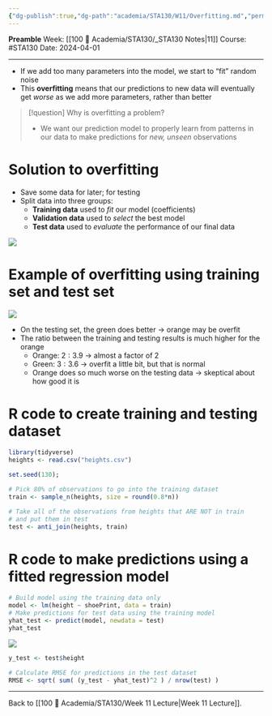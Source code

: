 ```yaml
---
{"dg-publish":true,"dg-path":"academia/STA130/W11/Overfitting.md","permalink":"/academia/sta-130/w11/overfitting/","created":"2024-04-01T14:12:41.982-04:00","updated":"2024-04-01T14:53:05.425-04:00"}
---
```


**Preamble**
Week: [[100 📒 Academia/STA130/_STA130 Notes\|11]]
Course: #STA130
Date: 2024-04-01

---

- If we add too many parameters into the model, we start to “fit” random noise
- This **overfitting** means that our predictions to new data will eventually get *worse* as we add more parameters, rather than better

> [!question] Why is overfitting a problem?
> - We want our prediction model to properly learn from patterns in our data to make predictions for *new, unseen* observations

# Solution to overfitting

- Save some data for later; for testing
- Split data into three groups:
    - **Training data** used to *fit* our model (coefficients)
    - **Validation data** used to *select* the best model
    - **Test data** used to *evaluate* the performance of our final data

![](https://i.imgur.com/KvzqVaL.png)

# Example of overfitting using training set and test set

![](https://i.imgur.com/jZrMCGA.png)

- On the testing set, the green does better → orange may be overfit
- The ratio between the training and testing results is much higher for the orange
    - Orange: $2:3.9$ → almost a factor of 2
    - Green: $3:3.6$ → overfit a little bit, but that is normal
    - Orange does so much worse on the testing data → skeptical about how good it is

# R code to create training and testing dataset

```r
library(tidyverse)
heights <- read.csv("heights.csv")

set.seed(130);

# Pick 80% of observations to go into the training dataset
train <- sample_n(heights, size = round(0.8*n))

# Take all of the observations from heights that ARE NOT in train
# and put them in test
test <- anti_join(heights, train)
```

# R code to make predictions using a fitted regression model

```r
# Build model using the training data only
model <- lm(height ~ shoePrint, data = train)
# Make predictions for test data using the training model
yhat_test <- predict(model, newdata = test)
yhat_test
```

![](https://i.imgur.com/zSTQpOZ.png)

```r
y_test <- test$height

# Calculate RMSE for predictions in the test dataset
RMSE <- sqrt( sum( (y_test - yhat_test)^2 ) / nrow(test) )
```

---
Back to [[100 📒 Academia/STA130/Week 11 Lecture\|Week 11 Lecture]].